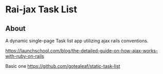 # Rai-jax Task List

## About

A dynamic single-page Task list app utilizing ajax rails conventions.

https://launchschool.com/blog/the-detailed-guide-on-how-ajax-works-with-ruby-on-rails

Basic one
https://github.com/gotealeaf/static-task-list
